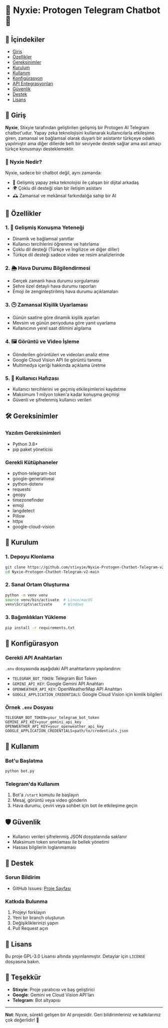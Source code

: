 # 🤖 Nyxie: Protogen Telegram Chatbot 🌟

## 📖 İçindekiler
- [Giriş](#giriş)
- [Özellikler](#özellikler)
- [Gereksinimler](#gereksinimler)
- [Kurulum](#kurulum)
- [Kullanım](#kullanım)
- [Konfigürasyon](#konfigürasyon)
- [API Entegrasyonları](#api-entegrasyonları)
- [Güvenlik](#güvenlik)
- [Destek](#destek)
- [Lisans](#lisans)

## 🌈 Giriş

**Nyxie**, Stixyie tarafından geliştirilen gelişmiş bir Protogen AI Telegram chatbot'udur. Yapay zeka teknolojisini kullanarak kullanıcılarla etkileşime giren, zamansal ve bağlamsal olarak duyarlı bir asistantır türkçeye odaklı yapılmıştır ama diğer dillerde belli bir seviyede destek sağlar ama asıl amaçı türkçe konusmayı desteklemektir.

### 🤔 Nyxie Nedir?

Nyxie, sadece bir chatbot değil, aynı zamanda:
- 🧠 Gelişmiş yapay zeka teknolojisi ile çalışan bir dijital arkadaş
- 🌍 Çoklu dil desteği olan bir iletişim asistanı
- 🕰️ Zamansal ve mekânsal farkındalığa sahip bir AI

## 🚀 Özellikler

### 1. 💬 Gelişmiş Konuşma Yeteneği
- Dinamik ve bağlamsal yanıtlar
- Kullanıcı tercihlerini öğrenme ve hatırlama
- Çoklu dil desteği (Türkçe ve İngilizce ve diğer diller)
- Türkçe dil desteği sadece video ve resim analizlerinde 

### 2. 🌦️ Hava Durumu Bilgilendirmesi
- Gerçek zamanlı hava durumu sorgulaması
- Şehre özel detaylı hava durumu raporları
- Emoji ile zenginleştirilmiş hava durumu açıklamaları

### 3. 🕒 Zamansal Kişilik Uyarlaması
- Günün saatine göre dinamik kişilik ayarları
- Mevsim ve günün periyoduna göre yanıt uyarlama
- Kullanıcının yerel saat dilimini algılama

### 4. 🖼️ Görüntü ve Video İşleme
- Gönderilen görüntüleri ve videoları analiz etme
- Google Cloud Vision API ile görüntü tanıma
- Multimedya içeriği hakkında açıklama üretme

### 5. 🧠 Kullanıcı Hafızası
- Kullanıcı tercihlerini ve geçmiş etkileşimlerini kaydetme
- Maksimum 1 milyon token'a kadar konuşma geçmişi
- Güvenli ve şifrelenmiş kullanıcı verileri

## 🛠️ Gereksinimler

### Yazılım Gereksinimleri
- Python 3.8+
- pip paket yöneticisi

### Gerekli Kütüphaneler
- python-telegram-bot
- google-generativeai
- python-dotenv
- requests
- geopy
- timezonefinder
- emoji
- langdetect
- Pillow
- httpx
- google-cloud-vision

## 🔧 Kurulum

### 1. Depoyu Klonlama
```bash
git clone https://github.com/stixyie/Nyxie-Protogen-Chatbot-Telegram-v2-main.git
cd Nyxie-Protogen-Chatbot-Telegram-v2-main
```

### 2. Sanal Ortam Oluşturma
```bash
python -m venv venv
source venv/bin/activate  # Linux/macOS
venv\Scripts\activate     # Windows
```

### 3. Bağımlılıkları Yükleme
```bash
pip install -r requirements.txt
```

## 🔐 Konfigürasyon

### Gerekli API Anahtarları
`.env` dosyasında aşağıdaki API anahtarlarını yapılandırın:
- `TELEGRAM_BOT_TOKEN`: Telegram Bot Token
- `GEMINI_API_KEY`: Google Gemini API Anahtarı
- `OPENWEATHER_API_KEY`: OpenWeatherMap API Anahtarı
- `GOOGLE_APPLICATION_CREDENTIALS`: Google Cloud Vision için kimlik bilgileri

### Örnek `.env` Dosyası
```
TELEGRAM_BOT_TOKEN=your_telegram_bot_token
GEMINI_API_KEY=your_gemini_api_key
OPENWEATHER_API_KEY=your_openweather_api_key
GOOGLE_APPLICATION_CREDENTIALS=path/to/credentials.json
```

## 🚀 Kullanım

### Bot'u Başlatma
```bash
python bot.py
```

### Telegram'da Kullanım
1. Bot'a `/start` komutu ile başlayın
2. Mesaj, görüntü veya video gönderin
3. Hava durumu, çeviri veya sohbet için bot ile etkileşime geçin

## 🛡️ Güvenlik

- Kullanıcı verileri şifrelenmiş JSON dosyalarında saklanır
- Maksimum token sınırlaması ile bellek yönetimi
- Hassas bilgilerin loglanmaması

## 🤝 Destek

### Sorun Bildirim
- GitHub Issues: [Proje Sayfası](https://github.com/stixyie/Nyxie-Protogen-Chatbot-Telegram-v2-main/issues)

### Katkıda Bulunma
1. Projeyi forklayın
2. Yeni bir branch oluşturun
3. Değişikliklerinizi yapın
4. Pull Request açın

## 📄 Lisans

Bu proje GPL-3.0 Lisansı altında yayınlanmıştır. Detaylar için `LICENSE` dosyasına bakın.

## 🌟 Teşekkür

- **Stixyie**: Proje yaratıcısı ve baş geliştirici
- **Google**: Gemini ve Cloud Vision API'ları
- **Telegram**: Bot altyapısı

---

**Not**: Nyxie, sürekli gelişen bir AI projesidir. Geri bildirimleriniz ve katkılarınız çok değerlidir! 🚀

